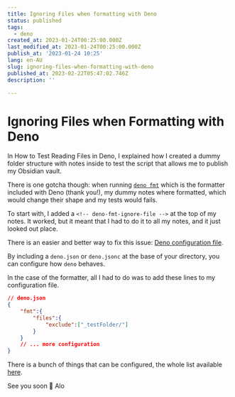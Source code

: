 ```yaml
---
title: Ignoring Files when formatting with Deno
status: published
tags:
  - deno
created_at: 2023-01-24T00:25:00.000Z
last_modified_at: 2023-01-24T00:25:00.000Z
publish_at: '2023-01-24 10:25'
lang: en-AU
slug: ignoring-files-when-formatting-with-deno
published_at: 2023-02-22T05:47:02.746Z
description: ''

--- 
```

# Ignoring Files when Formatting with Deno

In How to Test Reading Files in Deno, I explained how I created a dummy folder structure with notes inside to test the script that allows me to publish my Obsidian vault.

There is one gotcha though: when running [`deno fmt`](https://deno.land/manual@v1.29.4/tools/formatter)  which is the formatter included with Deno (thank you!), my dummy notes where formatted, which would change their shape and my tests would fails.

To start with, I added a `<!-- deno-fmt-ignore-file -->` at the top of my notes.
It worked, but it meant that I had to do it to all my notes, and it just looked out place.

There is an easier and better way to fix this issue: [Deno configuration file](https://deno.land/manual@v1.29.4/getting_started/configuration_file).

By including a `deno.json` or `deno.jsonc` at the base of your directory, you can configure how `deno` behaves.

In the case of the formatter, all I had to do was to add these lines to my configuration file.

```json
// deno.json
{
	"fmt":{
		"files":{
			"exclude":["_testFolder/"]
		}
	}
	// ... more configuration
}
```

There is a bunch of things that can be configured, the whole list available [here](https://deno.land/x/deno@v1.29.3/cli/schemas/config-file.v1.json?source=).

See you soon 👋
Alo